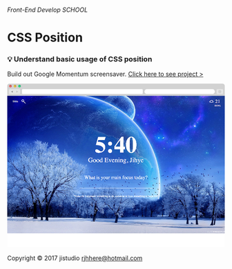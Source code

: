 ###### Front-End Develop SCHOOL

# CSS Position

### :bulb: Understand basic usage of CSS position

Build out Google Momentum screensaver. [Click here to see project >](https://jistudio.github.io/My_CSS_STUDY/14_position/index.html)

[<img src="/ASSETS/position.jpg" alt="float">](https://jistudio.github.io/My_CSS_STUDY/14_position/index.html)


Copyright © 2017 jistudio <rjhhere@hotmail.com> 
